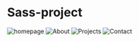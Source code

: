 # Sass-project

![homepage](https://user-images.githubusercontent.com/107196337/212493712-822b5c71-6ee7-452c-b907-c20dec31ecb3.png)
![About](https://user-images.githubusercontent.com/107196337/212493724-6c6ed0a7-6f8d-4f80-9cb8-4ca25b6cd190.png)
![Projects](https://user-images.githubusercontent.com/107196337/212493728-bd234c03-ff9d-40bc-b004-df7005b196e8.png)
![Contact](https://user-images.githubusercontent.com/107196337/212493705-b1c459ef-d4d9-4824-99c1-ec5ce25f16d1.png)
